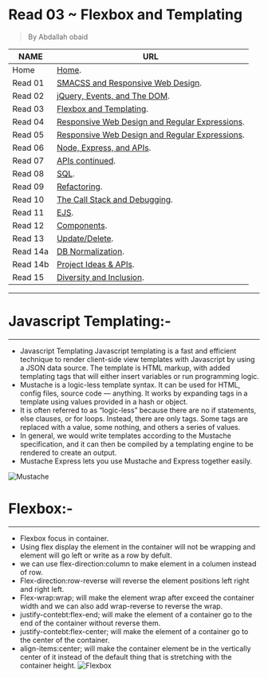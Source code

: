 # Read 03 ~ Flexbox and Templating
> By Abdallah obaid

**NAME**     | **URL**
------------ | -------------
Home         | [Home](https://abdallah-obaid.github.io/reading-notes-301/).
 Read 01     | [SMACSS and Responsive Web Design](https://abdallah-obaid.github.io/reading-notes-301/class-01).
 Read 02     | [jQuery, Events, and The DOM](https://abdallah-obaid.github.io/reading-notes-301/class-02).
 Read 03     | [Flexbox and Templating](https://abdallah-obaid.github.io/reading-notes-301/class-03).
 Read 04     | [Responsive Web Design and Regular Expressions](https://abdallah-obaid.github.io/reading-notes-301/class-04).
 Read 05     | [Responsive Web Design and Regular Expressions](https://abdallah-obaid.github.io/reading-notes-301/class-05).
 Read 06     | [Node, Express, and APIs](https://abdallah-obaid.github.io/reading-notes-301/class-06).
 Read 07     | [APIs continued](https://abdallah-obaid.github.io/reading-notes-301/class-07).
 Read 08     | [SQL](https://abdallah-obaid.github.io/reading-notes-301/class-08).
 Read 09     | [Refactoring](https://abdallah-obaid.github.io/reading-notes-301/class-09).
 Read 10     | [The Call Stack and Debugging](https://abdallah-obaid.github.io/reading-notes-301/class-10).
 Read 11     | [EJS](https://abdallah-obaid.github.io/reading-notes-301/class-11).
 Read 12     | [Components](https://abdallah-obaid.github.io/reading-notes-301/class-12).
 Read 13     | [Update/Delete](https://abdallah-obaid.github.io/reading-notes-301/class-13).
 Read 14a    | [DB Normalization](https://abdallah-obaid.github.io/reading-notes-301/class-14a).
 Read 14b    | [Project Ideas & APIs](https://abdallah-obaid.github.io/reading-notes-301/class-14b).
 Read 15     | [Diversity and Inclusion](https://abdallah-obaid.github.io/reading-notes-301/class-15).
----------------------------------
# Javascript Templating:-
----------------------------------
 * Javascript Templating
   Javascript templating is a fast and efficient technique to render client-side view templates with Javascript by using a JSON data source. The template is HTML markup, with added templating tags that will either insert variables or run programming logic.
 * Mustache is a logic-less template syntax. It can be used for HTML, config files, source code — anything. It works by      expanding tags in a template using values provided in a hash or object. 
 * It is often referred to as “logic-less” because there are no if statements, else clauses, or for loops. Instead, there are only tags. Some tags are replaced with a value, some nothing, and others a series of values.
 * In general, we would write templates according to the Mustache specification, and it can then be compiled by a templating engine to be rendered to create an output.
 * Mustache Express lets you use Mustache and Express together easily.

![Mustache](https://media.giphy.com/media/Z4NLF0caXuVYk/giphy.gif)

# Flexbox:-
----------------------------------
 * Flexbox focus in container.
 * Using flex display the element in the container will not be wrapping and element will go left or write as a row by defult.
 * we can use flex-direction:column to make element in a columen instead of row.
 * Flex-direction:row-reverse will reverse the element positions left right and right left.
 * Flex-wrap:wrap; will make the element wrap after exceed the container width and we can also add wrap-reverse to reverse the wrap.
 * justify-contebt:flex-end; will make the element of a container go to the end of the container without reverse them.
 * justify-contebt:flex-center; will make the element of a container go to the center of the container.
 * align-items:center; will make the container element be in the vertically center of it instead of the default thing that is stretching with the container height.
![Flexbox](https://media2.giphy.com/media/k5EMENIQciDOo/giphy.gif)

